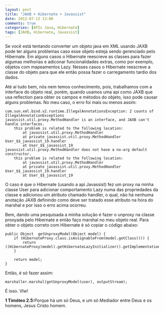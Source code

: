 ```yaml
---
layout: post
title: "JAXB + Hibernate + Javassist"
date: 2012-07-12 13:08
comments: true
categories: [APIs Java, Hibernate]
tags: [JAXB, Hibernate, Javassist]
---
```


Se você está tentando converter um objeto java em XML usando JAXB pode ter alguns problemas caso esse objeto esteja sendo gerenciado pelo Hibernate. Em alguns casos o Hibernate reescreve as classes para fazer algumas melhorias e adiconar funcionalidades extras, como por exemplo, objetos com mapeamentos Lazy. Nesses casos o Hibernate reescreve a classe do objeto para que ele então possa fazer o carregamento tardio dos dados.

Até aí tudo bem, nós nem temos conhecimento, pois, trabalhamos com a interface do objeto real, porém, quando usamos uma api como JAXB que usa reflection para obter os campos e métodos do objeto, isso pode causar alguns problemas. No meu caso, o erro foi mais ou menos assim:

	com.sun.xml.bind.v2.runtime.IllegalAnnotationsException: 2 counts of IllegalAnnotationExceptions
	javassist.util.proxy.MethodHandler is an interface, and JAXB can't handle interfaces.
		this problem is related to the following location:
			at javassist.util.proxy.MethodHandler
			at private javassist.util.proxy.MethodHandler User_$$_javassist_19.handler
			at User_$$_javassist_19
	javassist.util.proxy.MethodHandler does not have a no-arg default constructor.
		this problem is related to the following location:
			at javassist.util.proxy.MethodHandler
			at private javassist.util.proxy.MethodHandler User_$$_javassist_19.handler
			at User_$$_javassist_19

<!-- more -->

O caso é que o Hibernate (usando a api Javassist) fez um proxy na minha classe User para adicionar comportamento Lazy numa das propriedades da classe e adicionou um atributo chamado handler, o qual, não há nenhuma anotação JAXB definindo como deve ser tratado esse atributo na hora do marshal e por isso o erro acima ocorreu.

Bem, dando uma pesquisada a minha solução é fazer o unproxy na classe proxyada pelo Hibernate e então faço marshal no meu objeto real. Para obter o objeto correto com Hibernate é só copiar o código abaixo:

	public Object  getUnproxyModel(Object model) {
		if (HibernateProxy.class.isAssignableFrom(model.getClass())) {
			return ((HibernateProxy)model).getHibernateLazyInitializer().getImplementation();
		}

		return model;
	}

Então, é só fazer assim:

	marshaller.marshal(getUnproxyModel(user), outputStream);

É isso. Vlw!

<strong>1 Timóteo 2.5:</strong>Porque há um só Deus, e um só Mediador entre Deus e os homens, Jesus Cristo homem.

